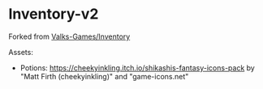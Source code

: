 # Inventory-v2

Forked from [Valks-Games/Inventory](https://github.com/Valks-Games/Inventory)

Assets:

- Potions: 
https://cheekyinkling.itch.io/shikashis-fantasy-icons-pack by "Matt Firth (cheekyinkling)" and "game-icons.net"

